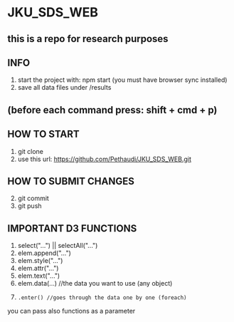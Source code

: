 # JKU_SDS_WEB
## this is a repo for research purposes

## INFO

1. start the project with: npm start
(you must have browser sync installed)
2. save all data files under /results

## (before each command press: shift + cmd + p)

##  HOW TO START
1. git clone
2. use this url: https://github.com/Pethaudi/JKU_SDS_WEB.git

## HOW TO SUBMIT CHANGES
2. git commit
3. git push

## IMPORTANT D3 FUNCTIONS
1. select("...") || selectAll("...")
2. elem.append("...")
3. elem.style("...")
4. elem.attr("...")
5. elem.text("...")
6. elem.data(...) //the data you want to use (any object)
7.     .enter() //goes through the data one by one (foreach)

you can pass also functions as a parameter
